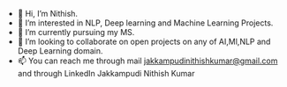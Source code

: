 - 👋 Hi, I’m Nithish.
- 👀 I’m interested in NLP, Deep learning and Machine Learning Projects.
- 🌱 I’m currently pursuing my MS.
- 💞️ I’m looking to collaborate on open projects on any of AI,Ml,NLP and Deep Learning domain.
- 📫 You can reach me through mail jakkampudinithishkumar@gmail.com and through LinkedIn Jakkampudi Nithish Kumar

<!---
nithishhhhhhh/nithishhhhhhh is a ✨ special ✨ repository because its `README.md` (this file) appears on your GitHub profile.
You can click the Preview link to take a look at your changes.
--->
